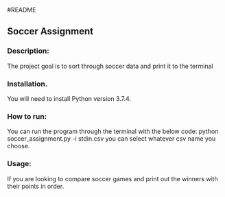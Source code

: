 #README
## Soccer Assignment

### Description:
The project goal is to sort through soccer data and print it to the terminal 

### Installation.
You will need to install Python version 3.7.4.

### How to run:
You can run the program through the terminal with the below code:
python soccer_assignment.py -i stdin.csv
you can select whatever csv name you choose.

### Usage:
If you are looking to compare soccer games and print out the winners with their points in order.

